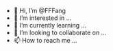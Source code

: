 - 👋 Hi, I’m @FFFang
- 👀 I’m interested in ...
- 🌱 I’m currently learning ...
- 💞️ I’m looking to collaborate on ...
- 📫 How to reach me ...

<!---
FFFang/FFFang is a ✨ special ✨ repository because its `README.md` (this file) appears on your GitHub profile.
You can click the Preview link to take a look at your changes.
--->
